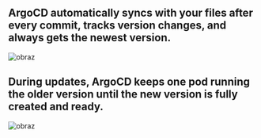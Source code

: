 ## ArgoCD automatically syncs with your files after every commit, tracks version changes, and always gets the newest version.

![obraz](https://github.com/user-attachments/assets/026ab4fb-1d00-49fe-a435-ebe180f4ed4b)

## During updates, ArgoCD keeps one pod running the older version until the new version is fully created and ready.

![obraz](https://github.com/user-attachments/assets/ed465611-e2c4-4668-81b2-857f25686fb1)
